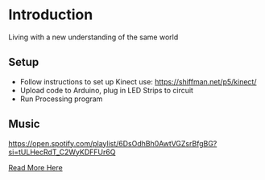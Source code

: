 # Introduction
Living with a new understanding of the same world

## Setup
- Follow instructions to set up Kinect use: https://shiffman.net/p5/kinect/
- Upload code to Arduino, plug in LED Strips to circuit
- Run Processing program

## Music
https://open.spotify.com/playlist/6DsOdhBh0AwtVGZsrBfgBG?si=tULHecRdT_C2WyKDFFUr6Q

[Read More Here](https://docs.google.com/document/d/1vjxtJYHU5oUFXES601mSF9zlzpOeqInXvgTetljDcXE/edit?usp=sharing)
